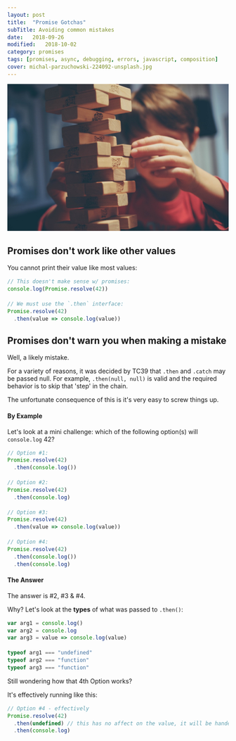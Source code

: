 ```yaml
---
layout: post
title:  "Promise Gotchas"
subTitle: Avoiding common mistakes
date:   2018-09-26
modified:   2018-10-02
category: promises
tags: [promises, async, debugging, errors, javascript, composition]
cover: michal-parzuchowski-224092-unsplash.jpg
---
```


![credit: michal-parzuchowski-224092-unsplash.jpg](michal-parzuchowski-224092-unsplash.jpg)

## Promises don't work like other values

You cannot print their value like most values:

```js
// This doesn't make sense w/ promises:
console.log(Promise.resolve(42))

// We must use the `.then` interface:
Promise.resolve(42)
  .then(value => console.log(value))
```

## Promises don't warn you when making a mistake

Well, a likely mistake.

For a variety of reasons, it was decided by TC39 that `.then` and `.catch` may be passed null. For example, `.then(null, null)` is valid and the required behavior is to skip that 'step' in the chain.

The unfortunate consequence of this is it's very easy to screw things up.

#### By Example

Let's look at a mini challenge: which of the following option(s) will `console.log` 42?

```js
// Option #1:
Promise.resolve(42)
  .then(console.log())

// Option #2:
Promise.resolve(42)
  .then(console.log)

// Option #3:
Promise.resolve(42)
  .then(value => console.log(value))

// Option #4:
Promise.resolve(42)
  .then(console.log())
  .then(console.log)
```

#### The Answer

The answer is #2, #3 & #4.

Why? Let's look at the **types** of what was passed to `.then()`:

```js
var arg1 = console.log()
var arg2 = console.log
var arg3 = value => console.log(value)

typeof arg1 === "undefined"
typeof arg2 === "function"
typeof arg3 === "function"
```

Still wondering how that 4th Option works?

It's effectively running like this:

```js
// Option #4 - effectively
Promise.resolve(42)
  .then(undefined) // this has no affect on the value, it will be handed to following `.then(fn)`
  .then(console.log)
```

